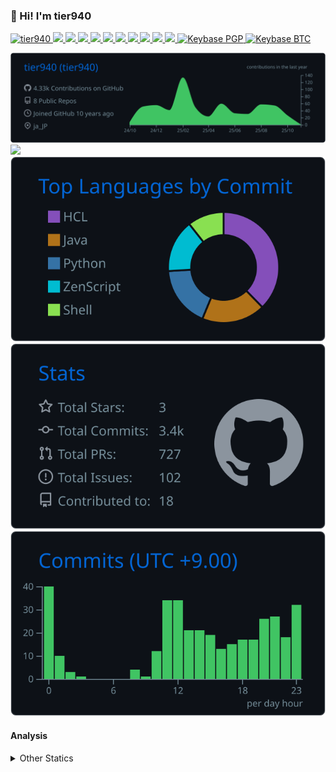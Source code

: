 ### 👋 Hi! I'm tier940

<p align="left"> 
  <a href="https://github.com/tier940/tier940/">
    <img src="https://komarev.com/ghpvc/?username=tier940" alt="tier940" />
  </a>
  <a href="http://twitter.com/tier940">
    <img height="20" src="https://img.shields.io/twitter/follow/tier940?label=Twitter&logo=twitter&style=flat" />
  </a>
  <a href="https://github.com/tier940">
    <img height="20" src="https://img.shields.io/github/followers/tier940?label=follow&logo=github&style=flat" />
  </a>
  <a href="https://www.reddit.com/user/tier940">
    <img height="20" src="https://img.shields.io/reddit/user-karma/combined/tier940?label=Reddit&logo=reddit&style=flat" />
  </a>
  <a href="https://stackoverflow.com/users/17317833/tier940">
    <img height="20" src="https://img.shields.io/stackexchange/stackoverflow/r/17317833?label=StackOverflow&logo=stack-overflow&style=flat" />
  </a>
  <a href="https://zenn.dev/tier940">
    <img height="20" src="https://zenn.badge.nikaera.com/s/tier940/likes" />
  </a>
  <a href="https://zenn.dev/tier940">
    <img height="20" src="https://zenn.badge.nikaera.com/s/tier940/followers" />
  </a>
  <a href="https://zenn.dev/tier940">
    <img height="20" src="https://zenn.badge.nikaera.com/s/tier940/articles" />
  </a>
  <a href="http://qiita.com/tier940">
    <img height="20" src="https://qiita-badge.apiapi.app/s/tier940/posts.svg" />
  </a>
  <a href="http://qiita.com/tier940">
    <img height="20" src="https://qiita-badge.apiapi.app/s/tier940/contributions.svg" />
  </a>
  <a href="https://github.com/tier940/tier940/">
    <img height="20" src="https://github.com/tier940/tier940/actions/workflows/main.yml/badge.svg" />
  </a>
  <a href="https://keybase.io/tier940">
    <img alt="Keybase PGP" src="https://img.shields.io/keybase/pgp/tier940">
  </a>
  <a href="https://keybase.io/tier940">
    <img alt="Keybase BTC" src="https://img.shields.io/keybase/btc/tier940">
  </a>
</p>

[![](https://raw.githubusercontent.com/tier940/tier940/main/profile-summary-card-output/github_dark/0-profile-details.svg)](https://github.com/vn7n24fzkq/github-profile-summary-cards)
[![](https://raw.githubusercontent.com/tier940/tier940/main/profile-summary-card-output/github_dark/1-repos-per-language.svg)](https://github.com/vn7n24fzkq/github-profile-summary-cards) [![](https://raw.githubusercontent.com/tier940/tier940/main/profile-summary-card-output/github_dark/2-most-commit-language.svg)](https://github.com/vn7n24fzkq/github-profile-summary-cards)
[![](https://raw.githubusercontent.com/tier940/tier940/main/profile-summary-card-output/github_dark/3-stats.svg)](https://github.com/vn7n24fzkq/github-profile-summary-cards) [![](https://raw.githubusercontent.com/tier940/tier940/main/profile-summary-card-output/github_dark/4-productive-time.svg)](https://github.com/vn7n24fzkq/github-profile-summary-cards)


#### Analysis
<!-- <img height="150" src="https://github.com/tier940/tier940/blob/master/images/stat.svg" alt="Alternative Text"/> -->

<details>
  <summary>Other Statics</summary>
  <!--START_SECTION:waka-->
![Code Time](http://img.shields.io/badge/Code%20Time-4%2C328%20hrs%2046%20mins-blue)

**🐱 My GitHub Data** 

> 📦 34.9 kB Used in GitHub's Storage 
 > 
> 💼 Opted to Hire
 > 
> 📜 8 Public Repositories 
 > 
> 🔑 5 Private Repositories 
 > 
**I'm an Early 🐤** 

```text
🌞 Morning                2488 commits        ████░░░░░░░░░░░░░░░░░░░░░   16.27 % 
🌆 Daytime                5616 commits        █████████░░░░░░░░░░░░░░░░   36.72 % 
🌃 Evening                5609 commits        █████████░░░░░░░░░░░░░░░░   36.67 % 
🌙 Night                  1582 commits        ███░░░░░░░░░░░░░░░░░░░░░░   10.34 % 
```
📅 **I'm Most Productive on Saturday** 

```text
Monday                   1513 commits        ██░░░░░░░░░░░░░░░░░░░░░░░   09.89 % 
Tuesday                  2506 commits        ████░░░░░░░░░░░░░░░░░░░░░   16.38 % 
Wednesday                1872 commits        ███░░░░░░░░░░░░░░░░░░░░░░   12.24 % 
Thursday                 1616 commits        ███░░░░░░░░░░░░░░░░░░░░░░   10.57 % 
Friday                   2134 commits        ███░░░░░░░░░░░░░░░░░░░░░░   13.95 % 
Saturday                 2867 commits        █████░░░░░░░░░░░░░░░░░░░░   18.74 % 
Sunday                   2787 commits        █████░░░░░░░░░░░░░░░░░░░░   18.22 % 
```


📊 **This Week I Spent My Time On** 

```text
🕑︎ Time Zone: Asia/Tokyo

💬 Programming Languages: 
Other                    33 hrs 24 mins      █████████████████████░░░░   83.44 % 
Java                     5 hrs 7 mins        ███░░░░░░░░░░░░░░░░░░░░░░   12.80 % 
YAML                     22 mins             ░░░░░░░░░░░░░░░░░░░░░░░░░   00.92 % 
Groovy                   14 mins             ░░░░░░░░░░░░░░░░░░░░░░░░░   00.62 % 
Gradle                   13 mins             ░░░░░░░░░░░░░░░░░░░░░░░░░   00.57 % 

🔥 Editors: 
Edge                     32 hrs 21 mins      ████████████████████░░░░░   80.84 % 
IntelliJ IDEA            5 hrs 57 mins       ████░░░░░░░░░░░░░░░░░░░░░   14.87 % 
Chrome                   1 hr 1 min          █░░░░░░░░░░░░░░░░░░░░░░░░   02.58 % 
VS Code                  41 mins             ░░░░░░░░░░░░░░░░░░░░░░░░░   01.72 % 

💻 Operating System: 
Windows                  35 hrs 53 mins      ██████████████████████░░░   89.64 % 
Mac                      3 hrs 2 mins        ██░░░░░░░░░░░░░░░░░░░░░░░   07.59 % 
Unknown OS               1 hr 1 min          █░░░░░░░░░░░░░░░░░░░░░░░░   02.58 % 
Linux                    4 mins              ░░░░░░░░░░░░░░░░░░░░░░░░░   00.19 % 
```

**I Mostly Code in Java** 

```text
Java                     14 repos            ████████████░░░░░░░░░░░░░   48.28 % 
ZenScript                3 repos             ███░░░░░░░░░░░░░░░░░░░░░░   10.34 % 
Python                   2 repos             ██░░░░░░░░░░░░░░░░░░░░░░░   06.90 % 
Astro                    1 repo              █░░░░░░░░░░░░░░░░░░░░░░░░   03.45 % 
HTML                     1 repo              █░░░░░░░░░░░░░░░░░░░░░░░░   03.45 % 
```



**Timeline**

![Lines of Code chart](https://raw.githubusercontent.com/tier940/tier940/main/assets/bar_graph.png)


 Last Updated on 20/08/2024 00:30:21 UTC
<!--END_SECTION:waka-->
</details>

